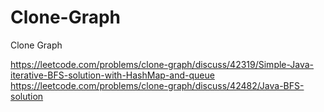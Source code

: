 # Clone-Graph
Clone Graph

https://leetcode.com/problems/clone-graph/discuss/42319/Simple-Java-iterative-BFS-solution-with-HashMap-and-queue
https://leetcode.com/problems/clone-graph/discuss/42482/Java-BFS-solution
